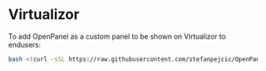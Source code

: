 # Virtualizor

To add OpenPanel as a custom panel to be shown on Virtualizor to endusers:

```bash
bash <(curl -sSL https://raw.githubusercontent.com/stefanpejcic/OpenPanel-Virtualizor/refs/heads/main/INSTALL.sh)
```
